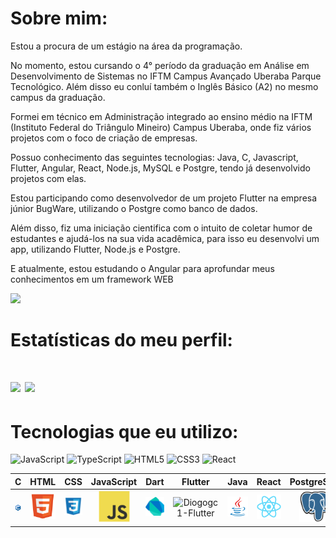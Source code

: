 <h1>Sobre mim:</h1>

Estou a procura de um estágio na área da programação.

No momento, estou cursando o 4° período da graduação em Análise em Desenvolvimento de Sistemas no IFTM Campus Avançado Uberaba Parque Tecnológico. Além disso eu conluí também o Inglês Básico (A2) no mesmo campus da graduação.

Formei em técnico em Administração integrado ao ensino médio na IFTM (Instituto Federal do Triângulo Mineiro) Campus Uberaba, onde fiz vários projetos com o foco de criação de empresas.

Possuo conhecimento das seguintes tecnologias: Java, C, Javascript, Flutter, Angular, React, Node.js, MySQL e Postgre, tendo já desenvolvido projetos com elas.

Estou participando como desenvolvedor de um projeto Flutter na empresa júnior BugWare, utilizando o Postgre como banco de dados.

Além disso, fiz uma iniciação cientifica com o intuito de coletar humor de estudantes e ajudá-los na sua vida acadêmica, para isso eu desenvolvi um app, utilizando Flutter, Node.js e Postgre.

E atualmente, estou estudando o Angular para aprofundar meus conhecimentos em um framework WEB

<a href="https://www.linkedin.com/in/diogo-gomes-castro-2b3736238//" target="_blank"><img width="120px" src="https://img.shields.io/badge/-LinkedIn-%230077B5?style=for-the-badge&logo=linkedin&logoColor=white" target="_blank"></a>

<h1>Estatísticas do meu perfil:<h1>

<div>
  <img height="180em" src="https://github-readme-stats.vercel.app/api?username=Diogogc1&show_icons=true&theme=algolia&include_all_commits=true&count_private=true"/>
  <img height="180em" src="https://github-readme-stats.vercel.app/api/top-langs/?username=Diogogc1&layout=compact&langs_count=7&theme=algolia"/>
</div>
  
<h1>Tecnologias que eu utilizo:</h1>

![JavaScript](https://img.shields.io/badge/javascript-%23323330.svg?style=for-the-badge&logo=javascript&logoColor=%23F7DF1E) ![TypeScript](https://img.shields.io/badge/typescript-%23007ACC.svg?style=for-the-badge&logo=typescript&logoColor=white) ![HTML5](https://img.shields.io/badge/html5-%23E34F26.svg?style=for-the-badge&logo=html5&logoColor=white) ![CSS3](https://img.shields.io/badge/css3-%231572B6.svg?style=for-the-badge&logo=css3&logoColor=white) ![React](https://img.shields.io/badge/react-%2320232a.svg?style=for-the-badge&logo=react&logoColor=%2361DAFB)

| C | HTML | CSS | JavaScript | Dart | Flutter | Java | React | PostgreSQL | Oracle | MySQL | JQuerry |
|:-:|:-:|:-:|:-:|:-:|:-:|:-:|:-:|:-:|:-:|:-:|:-:|
| <img alt="Diogogc1-C" src="https://raw.githubusercontent.com/devicons/devicon/master/icons/c/c-original.svg" width="70"> | <img alt="Diogogc1-HTML" src="https://raw.githubusercontent.com/devicons/devicon/master/icons/html5/html5-original.svg" width="50"> | <img alt="Diogogc1-CSS" src="https://raw.githubusercontent.com/devicons/devicon/master/icons/css3/css3-original.svg" width="58"> | <img alt="Diogogc1-JS" src="https://raw.githubusercontent.com/devicons/devicon/master/icons/javascript/javascript-original.svg" width="50"> | <img alt="Diogogc1-Dart" src="https://raw.githubusercontent.com/devicons/devicon/master/icons/dart/dart-original.svg" width="50"> | <img alt="Diogogc1-Flutter" src="https://cdn.jsdelivr.net/gh/devicons/devicon/icons/flutter/flutter-original.svg" width="50"> | <img alt="Diogogc1-Java" src="https://raw.githubusercontent.com/devicons/devicon/master/icons/java/java-original.svg" width="65"> | <img alt="Diogogc1-React" src="https://raw.githubusercontent.com/devicons/devicon/master/icons/react/react-original.svg" width="70"> | <img alt="Diogogc1-PostgreSQL" src="https://raw.githubusercontent.com/devicons/devicon/master/icons/postgresql/postgresql-original.svg" width="50"> | <img alt="Diogogc1-Oracle" src="https://raw.githubusercontent.com/devicons/devicon/master/icons/oracle/oracle-original.svg" width="50"> | <img alt="Diogogc1-MySQL" src="https://raw.githubusercontent.com/devicons/devicon/master/icons/mysql/mysql-original.svg" width="70"> | <img alt="Diogogc1-JQuerry" src="https://raw.githubusercontent.com/devicons/devicon/master/icons/jquery/jquery-original.svg" width="50"> |
